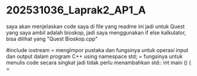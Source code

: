 # 202531036_Laprak2_AP1_A
saya akan menjelaskan code saya di file yang readme ini
jadi untuk Quest yang saya ambil adalah bioskop, jadi saya menggunakan if else kalkulator, bisa dilihat yang "Quest Bioskop.cpp"

#include iostream = mengimpor pustaka dan fungsinya untuk operasi input dan output dalam program C++
using namespace std; = fungsinya untuk menulis code secara singkat jadi tidak perlu menambahkan std::
int main () { = 
